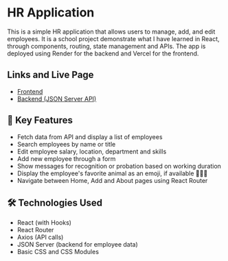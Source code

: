 # HR Application

This is a simple HR application that allows users to manage, add, and
edit employees. It is a school project demonstrate what I have learned
in React, through components, routing, state management and APIs. The
app is deployed using Render for the backend and Vercel for the
frontend.

## Links and Live Page

- [Frontend](https://react-hr-app-hazel.vercel.app/)
- [Backend (JSON Server API)](https://react-hr-app.onrender.com/employees)

## 📝 Key Features

- Fetch data from API and display a list of employees
- Search employees by name or title
- Edit employee salary, location, department and skills
- Add new employee through a form
- Show messages for recognition or probation based on working
  duration
- Display the employee's favorite animal as an emoji, if available
  🐬🐣🐾
- Navigate between Home, Add and About pages using React Router

## 🛠️ Technologies Used </h2>

- React (with Hooks)
- React Router
- Axios (API calls)
- JSON Server (backend for employee data)
- Basic CSS and CSS Modules
